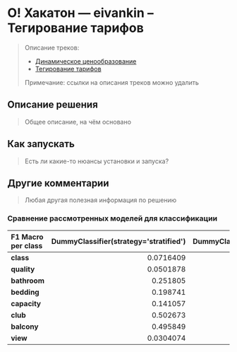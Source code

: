# О! Хакатон — eivankin – Тегирование тарифов

>
> Описание треков:
>
> - [Динамическое ценообразование](https://docs.ostrovok.tech/s/hackathon-track-1)
> - [Тегирование тарифов](https://docs.ostrovok.tech/s/hackathon-track-2)
>
> Примечание: ссылки на описания треков можно удалить
>

## Описание решения

> Общее описание, на чём основано

## Как запускать

> Есть ли какие-то нюансы установки и запуска?

## Другие комментарии

> Любая другая полезная информация по решению

### Сравнение рассмотренных моделей для классификации

| F1 Macro per class | DummyClassifier(strategy='stratified') | DummyClassifier(strategy='most_frequent') | ComplementNB() | RidgeClassifier() | LinearSVC() |
|:-------------------|---------------------------------------:|------------------------------------------:|---------------:|------------------:|------------:|
| **class**          |                              0.0716409 |                                 0.0618627 |       0.801251 |           0.96992 |     0.98657 |
| **quality**        |                              0.0501878 |                                 0.0315824 |       0.885078 |           0.94101 |    0.980896 |
| **bathroom**       |                               0.251805 |                                  0.245986 |       0.531797 |          0.910097 |    0.992634 |
| **bedding**        |                               0.198741 |                                  0.152548 |        0.37784 |          0.514779 |    0.634893 |
| **capacity**       |                               0.141057 |                                  0.109028 |       0.594865 |          0.825725 |    0.887513 |
| **club**           |                               0.502673 |                                  0.498448 |        0.54536 |          0.828792 |    0.892154 |
| **balcony**        |                               0.495849 |                                  0.485942 |       0.708307 |          0.961749 |    0.975241 |
| **view**           |                              0.0304074 |                                 0.0259332 |       0.649405 |          0.795137 |    0.901607 |

